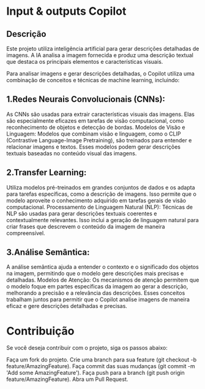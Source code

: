 # Input & outputs Copilot
## Descrição
Este projeto utiliza inteligência artificial para gerar descrições detalhadas de imagens.
A IA analisa a imagem fornecida e produz uma descrição textual que destaca os principais elementos e características visuais.

Para analisar imagens e gerar descrições detalhadas, o Copilot utiliza uma combinação de conceitos e técnicas de machine learning, incluindo:

## 1.Redes Neurais Convolucionais (CNNs):
As CNNs são usadas para extrair características visuais das imagens. Elas são especialmente eficazes em tarefas de visão computacional, como reconhecimento de objetos e detecção de bordas.
Modelos de Visão e Linguagem:
Modelos que combinam visão e linguagem, como o CLIP (Contrastive Language-Image Pretraining), são treinados para entender e relacionar imagens e textos. Esses modelos podem gerar descrições textuais baseadas no conteúdo visual das imagens.
## 2.Transfer Learning:
Utiliza modelos pré-treinados em grandes conjuntos de dados e os adapta para tarefas específicas, como a descrição de imagens. Isso permite que o modelo aproveite o conhecimento adquirido em tarefas gerais de visão computacional.
Processamento de Linguagem Natural (NLP):
Técnicas de NLP são usadas para gerar descrições textuais coerentes e contextualmente relevantes. Isso inclui a geração de linguagem natural para criar frases que descrevem o conteúdo da imagem de maneira compreensível.
## 3.Análise Semântica:
A análise semântica ajuda a entender o contexto e o significado dos objetos na imagem, permitindo que o modelo gere descrições mais precisas e detalhadas.
Modelos de Atenção:
Os mecanismos de atenção permitem que o modelo foque em partes específicas da imagem ao gerar a descrição, melhorando a precisão e a relevância das descrições.
Esses conceitos trabalham juntos para permitir que o Copilot analise imagens de maneira eficaz e gere descrições detalhadas e precisas.

# Contribuição
Se você deseja contribuir com o projeto, siga os passos abaixo:

Faça um fork do projeto.
Crie uma branch para sua feature (git checkout -b feature/AmazingFeature).
Faça commit das suas mudanças (git commit -m 'Add some AmazingFeature').
Faça push para a branch (git push origin feature/AmazingFeature).
Abra um Pull Request.
